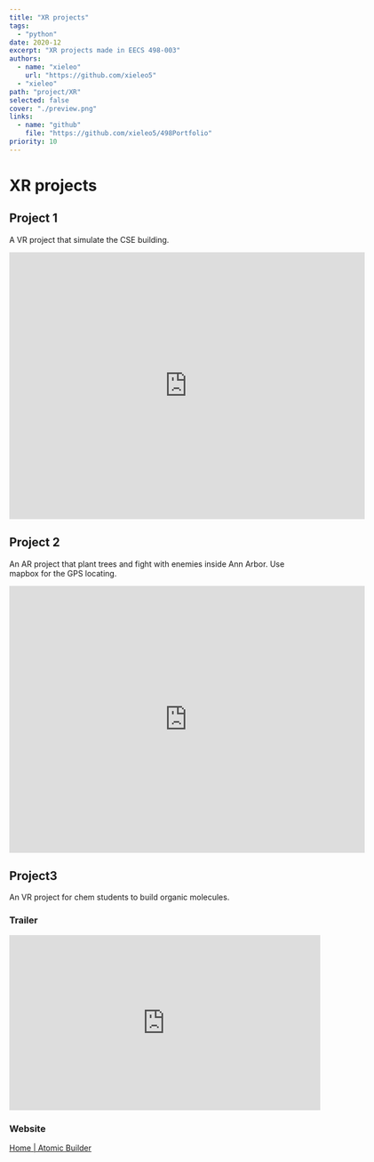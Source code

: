 ```yaml
---
title: "XR projects"
tags:
  - "python"
date: 2020-12
excerpt: "XR projects made in EECS 498-003"
authors:
  - name: "xieleo"
    url: "https://github.com/xieleo5"
  - "xieleo"
path: "project/XR"
selected: false
cover: "./preview.png"
links:
  - name: "github"
    file: "https://github.com/xieleo5/498Portfolio"
priority: 10
---
```

# XR projects

## Project 1
A VR project that simulate the CSE building.

<iframe
    width="640"
    height="480"
    src="https://www.youtube.com/embed/9N9zz3_y5Ps"
    frameborder="0"
    allow="autoplay; encrypted-media"
    allowfullscreen
>
</iframe>

## Project 2
An AR project that plant trees and fight with enemies inside Ann Arbor. Use mapbox for the GPS locating.
<iframe
    width="640"
    height="480"
    src="https://www.youtube.com/embed/wL9UqLRBnA8"
    frameborder="0"
    allow="autoplay; encrypted-media"
    allowfullscreen
>
</iframe>

## Project3

An VR project for chem students to build organic molecules.

### Trailer

<iframe width="560" height="315" src="https://www.youtube.com/embed/a4Y5mikLnTM" title="YouTube video player" frameborder="0" allow="accelerometer; autoplay; clipboard-write; encrypted-media; gyroscope; picture-in-picture" allowfullscreen></iframe>

### Website

[Home | Atomic Builder](https://ripplerippleyqq.wixsite.com/atomic-builder)